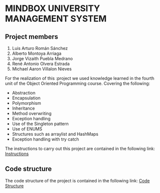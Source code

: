# MINDBOX UNIVERSITY MANAGEMENT SYSTEM
## Project members
1. Luis Arturo Román Sánchez
2. Alberto Montoya Arriaga
3. Jorge Vizaith Puebla Medrano
4. René Antonio Olvera Estrada
5. Michael Aaron Villalon Nieves

For the realization of this :project we used knowledge learned in the fourth unit of the Object Oriented Programming course. Covering the following:
- Abstraction
- Encapsulation
- Polymorphism
- Inheritance
- Method overwriting
- Exception handling
- Use of the Singleton pattern
- Use of ENUMS
- Structures such as arraylist and HashMaps
- Exception handling with try catch

The instructions to carry out this project are contained in the following link: [Instructions](https://itmorelia-ejercicios-eder.notion.site/POO-Examen-Final-0a7a92ddc8b24876aa683a34b0f86ad3)

## Code structure
The code structure of the project is contained in the following link: [Code Structure](https://lucid.app/lucidchart/09b334bc-748d-4b5b-ae6f-c2bc14543377/edit?invitationId=inv_ef34daf4-c4f4-453d-9d7b-e15c18901316&page=0_0#)